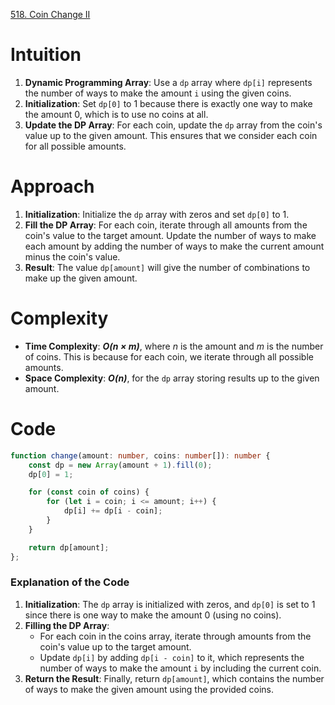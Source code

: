 [518. Coin Change II](https://leetcode.com/problems/coin-change-ii/)

# Intuition

1. **Dynamic Programming Array**: Use a `dp` array where `dp[i]` represents the number of ways to make the amount `i` using the given coins.
2. **Initialization**: Set `dp[0]` to 1 because there is exactly one way to make the amount 0, which is to use no coins at all.
3. **Update the DP Array**: For each coin, update the `dp` array from the coin's value up to the given amount. This ensures that we consider each coin for all possible amounts.

# Approach

1. **Initialization**: Initialize the `dp` array with zeros and set `dp[0]` to 1.
2. **Fill the DP Array**: For each coin, iterate through all amounts from the coin's value to the target amount. Update the number of ways to make each amount by adding the number of ways to make the current amount minus the coin's value.
3. **Result**: The value `dp[amount]` will give the number of combinations to make up the given amount.

# Complexity

- **Time Complexity**: ***O(n × m)***, where *n* is the amount and *m* is the number of coins. This is because for each coin, we iterate through all possible amounts.
- **Space Complexity**: ***O(n)***, for the `dp` array storing results up to the given amount.

# Code
```typescript
function change(amount: number, coins: number[]): number {
    const dp = new Array(amount + 1).fill(0);
    dp[0] = 1;

    for (const coin of coins) {
        for (let i = coin; i <= amount; i++) {
            dp[i] += dp[i - coin];
        }
    }

    return dp[amount];
};

```

### Explanation of the Code

1. **Initialization**: The `dp` array is initialized with zeros, and `dp[0]` is set to 1 since there is one way to make the amount 0 (using no coins).
2. **Filling the DP Array**:
   - For each coin in the coins array, iterate through amounts from the coin's value up to the target amount.
   - Update `dp[i]` by adding `dp[i - coin]` to it, which represents the number of ways to make the amount `i` by including the current coin.
3. **Return the Result**: Finally, return `dp[amount]`, which contains the number of ways to make the given amount using the provided coins.